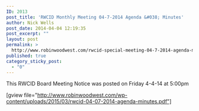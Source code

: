 ```yaml
---
ID: 2013
post_title: 'RWCID Monthly Meeting 04-7-2014 Agenda &#038; Minutes'
author: Nick Wells
post_date: 2014-04-04 12:19:35
post_excerpt: ""
layout: post
permalink: >
  http://www.robinwoodwest.com/rwcid-special-meeting-04-7-2014-agenda-minutes/
published: true
category_sticky_post:
  - "0"
---
```

This RWCID Board Meeting Notice was posted on Friday 4-4-14 at 5:00pm

[gview file="http://www.robinwoodwest.com/wp-content/uploads/2015/03/rwcid-04-07-2014-agenda-minutes.pdf"]